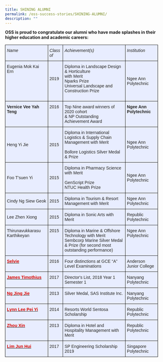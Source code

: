 ```yaml
---
title: SHINING ALUMNI
permalink: /oss-success-stories/SHINING-ALUMNI/
description: ""
---
```

**OSS is proud to congratulate our alumni who have made splashes in their higher education and academic careers:**

<style type="text/css">
.tg  {border-collapse:collapse;border-spacing:0;}
.tg td{border-color:black;border-style:solid;border-width:1px;font-family:Arial, sans-serif;font-size:14px;
  overflow:hidden;padding:10px 5px;word-break:normal;}
.tg th{border-color:black;border-style:solid;border-width:1px;font-family:Arial, sans-serif;font-size:14px;
  font-weight:normal;overflow:hidden;padding:10px 5px;word-break:normal;}
.tg .tg-j9ra{background-color:#E8EDFF;color:#1F497D;font-weight:bold;text-align:left;vertical-align:top}
.tg .tg-ojjp{background-color:#E8EDFF;color:#D70500;font-weight:bold;text-align:left;vertical-align:top}
.tg .tg-vqm8{background-color:#E8EDFF;color:#222;text-align:left;vertical-align:top}
.tg .tg-gxdb{background-color:#E8EDFF;color:#222;font-style:italic;text-align:left;vertical-align:top}
.tg .tg-lr6o{background-color:#E8EDFF;color:#222;text-align:left;vertical-align:middle}
</style>
<table class="tg">
<thead>
  <tr>
    <th class="tg-gxdb">Name</th>
    <th class="tg-gxdb">Class of</th>
    <th class="tg-gxdb">Achievement(s)</th>
    <th class="tg-gxdb">Institution</th>
  </tr>
</thead>
<tbody>
  <tr>
    <td class="tg-vqm8"> Eugenia Mok Kai Ern</td>
    <td class="tg-lr6o"><span style="color:#222">2019</span><br><br></td>
    <td class="tg-lr6o"><span style="color:#222"> Diploma in Landscape Design &amp; Horticulture</span><br><span style="color:#222"> with Merit</span><br><span style="color:#222"> Nparks Prize</span><br><span style="color:#222"> Universal Landscape and Construction Prize</span><br><br></td>
    <td class="tg-lr6o"><span style="color:#222"> Ngee Ann Polytechnic</span></td>
  </tr>
  <tr>
    <td class="tg-j9ra"><span style="color:#222">Vernice Vee Yah Teng</span><br></td>
    <td class="tg-vqm8">2016</td>
    <td class="tg-lr6o"><span style="color:#222"> Top Nine award winners of 2020 cohort</span><br><span style="color:#222"> &amp; NP Outstanding Achievement Award</span><br></td>
    <td class="tg-j9ra"><span style="color:#222">Ngee Ann Polytechnic</span><br></td>
  </tr>
  <tr>
    <td class="tg-lr6o"><span style="color:#222"> Heng Yi Jie</span></td>
    <td class="tg-lr6o"><span style="color:#222"> 2015</span></td>
    <td class="tg-lr6o"><span style="color:#222">Diploma in International Logistics &amp; Supply Chain Management with Merit</span><br><br><span style="color:#222">Bollore Logistics Silver Medal &amp; Prize</span></td>
    <td class="tg-lr6o"><span style="color:#222"> Ngee Ann Polytechnic</span></td>
  </tr>
  <tr>
    <td class="tg-lr6o"><span style="color:#222"> Foo T'suen Yi</span></td>
    <td class="tg-lr6o"><span style="color:#222"> 2015</span></td>
    <td class="tg-lr6o"><span style="color:#222">Diploma in Pharmacy Science with Merit</span><br><br><span style="color:#222">GenScript Prize</span><br><span style="color:#222">NTUC Health Prize</span><br></td>
    <td class="tg-lr6o"><span style="color:#222">Ngee Ann Polytechnic</span></td>
  </tr>
  <tr>
    <td class="tg-lr6o"><span style="color:#222"> Cindy Ng Siew Geok</span></td>
    <td class="tg-lr6o"><span style="color:#222"> 2015</span></td>
    <td class="tg-lr6o"><span style="color:#222">Diploma in Tourism &amp; Resort Management with Merit</span></td>
    <td class="tg-lr6o"><span style="color:#222">Ngee Ann Polytechnic </span></td>
  </tr>
  <tr>
    <td class="tg-lr6o"><span style="color:#222"> Lee Zhen Xiong</span></td>
    <td class="tg-lr6o"><span style="color:#222"> 2015</span></td>
    <td class="tg-lr6o"><span style="color:#222">Diploma in Sonic Arts with Merit</span></td>
    <td class="tg-lr6o"><span style="color:#222">Republic Polytechnic</span></td>
  </tr>
  <tr>
    <td class="tg-vqm8">Thirunavukkarasu Karthikeyan </td>
    <td class="tg-vqm8">2015</td>
    <td class="tg-vqm8">Diploma in Marine &amp; Offshore Technology with Merit<br>Sembcorp Marine Silver Medal &amp; Prize (for second most outstanding performance)</td>
    <td class="tg-vqm8">Ngee Ann Polytechnic</td>
  </tr>
  <tr>
    <td class="tg-ojjp"><a href="/Shining-Alumni-Selvie/"><span style="font-weight:600;text-decoration:none;color:#D70500">Selvie</span></a></td>
    <td class="tg-vqm8">2016</td>
    <td class="tg-vqm8">Four distinctions at GCE “A” Level Examinations</td>
    <td class="tg-vqm8">Anderson Junior College</td>
  </tr>
  <tr>
    <td class="tg-ojjp"><a href="/Shining-Alumni-4/"><span style="font-weight:600;text-decoration:none;color:#D70500">James Timothius</span></a></td>
    <td class="tg-vqm8">2017</td>
    <td class="tg-vqm8">Director's List, 2018 Year 1 Semester 1</td>
    <td class="tg-vqm8">Nanyang Polytechnic</td>
  </tr>
  <tr>
    <td class="tg-ojjp"><a href="/Shining-Alumni-4/"><span style="font-weight:600;text-decoration:none;color:#D70500">Ng Jing Jie</span></a></td>
    <td class="tg-vqm8">2013</td>
    <td class="tg-vqm8">Silver Medal, SAS Institute Inc.</td>
    <td class="tg-vqm8">Nanyang Polytechnic</td>
  </tr>
  <tr>
    <td class="tg-ojjp"><a href="/Shining-Alumni-4/"><span style="font-weight:600;text-decoration:none;color:#D70500">Lynn Lee Pei Yi</span></a></td>
    <td class="tg-vqm8">2014</td>
    <td class="tg-vqm8">Resorts World Sentosa Scholarship </td>
    <td class="tg-vqm8">Republic Polytechnic</td>
  </tr>
  <tr>
    <td class="tg-ojjp"><a href="/Shining-Alumni-4/"><span style="font-weight:600;text-decoration:none;color:#D70500">Zhou Xin</span></a></td>
    <td class="tg-vqm8">2013</td>
    <td class="tg-vqm8">Diploma in Hotel and Hospitality Management with Merit</td>
    <td class="tg-vqm8">Republic Polytechnic</td>
  </tr>
  <tr>
    <td class="tg-ojjp"><a href="https://outramsec-moe-edu-sg-admin.cwp.sg/oss/sp-engineering-scholarship-2019"><span style="font-weight:600;text-decoration:none;color:#D70500">Lim Jun Hui</span></a></td>
    <td class="tg-vqm8">2017</td>
    <td class="tg-vqm8">SP Engineering Scholarship 2019</td>
    <td class="tg-vqm8">Singapore Polytechnic</td>
  </tr>
</tbody>
</table>
